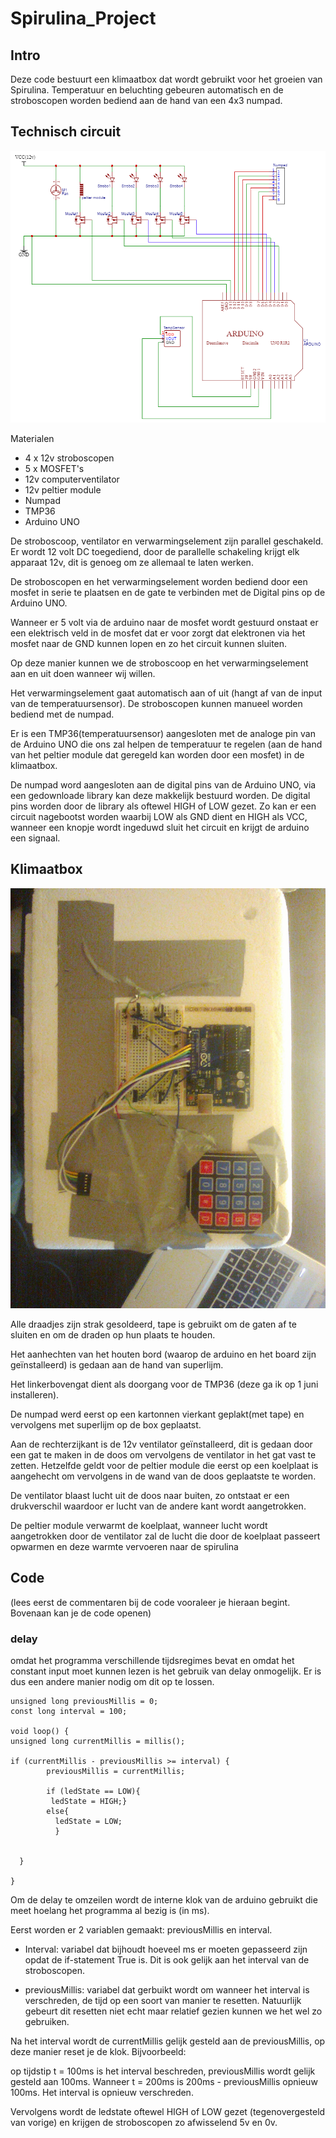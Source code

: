 # Spirulina_Project

## Intro

Deze code bestuurt een klimaatbox dat wordt gebruikt voor het groeien van Spirulina. Temperatuur en beluchting gebeuren automatisch en de stroboscopen worden bediend aan de hand van een 4x3 numpad.


## Technisch circuit
![Image of Circuit](Images/Schematic_SpirulinaBox_2021-05-31.png)


Materialen
  - 4 x 12v stroboscopen
  - 5 x MOSFET's
  - 12v computerventilator
  - 12v peltier module
  - Numpad
  - TMP36
  - Arduino UNO

De stroboscoop, ventilator en verwarmingselement zijn parallel geschakeld. Er wordt 12 volt DC toegediend, door de parallelle schakeling krijgt elk apparaat 12v, dit is genoeg om ze allemaal te laten werken.

De stroboscopen en het verwarmingselement worden bediend door een mosfet in serie te plaatsen en de gate te verbinden met de Digital pins op de Arduino UNO.

Wanneer er 5 volt via de arduino naar de mosfet wordt gestuurd onstaat er een elektrisch veld in de mosfet dat er voor zorgt dat elektronen via het mosfet naar de GND kunnen lopen en zo het circuit kunnen sluiten.

Op deze manier kunnen we de stroboscoop en het verwarmingselement aan en uit doen wanneer wij willen.

Het verwarmingselement gaat automatisch aan of uit (hangt af van de input van de temperatuursensor).
De stroboscopen kunnen manueel worden bediend met de numpad.

Er is een TMP36(temperatuursensor) aangesloten met de analoge pin van de Arduino UNO die ons zal helpen de temperatuur te regelen (aan de hand van het peltier module dat geregeld kan worden door een mosfet) in de klimaatbox.

De numpad word aangesloten aan de digital pins van de Arduino UNO, via een gedownloade library kan deze makkelijk bestuurd worden. De digital pins worden door de library als oftewel HIGH of LOW gezet. Zo kan er een circuit nagebootst worden waarbij LOW als GND dient en HIGH als VCC, wanneer een knopje wordt ingeduwd sluit het circuit en krijgt de arduino een signaal.

## Klimaatbox
![Image of ClimateBox](Images/box.jpg)

Alle draadjes zijn strak gesoldeerd, tape is gebruikt om de gaten af te sluiten en om de draden op hun plaats te houden.

Het aanhechten van het houten bord (waarop de arduino en het board zijn geïnstalleerd) is gedaan aan de hand van superlijm.

Het linkerbovengat dient als doorgang voor de TMP36 (deze ga ik op 1 juni installeren).

De numpad werd eerst op een kartonnen vierkant geplakt(met tape) en vervolgens met superlijm op de box geplaatst.

Aan de rechterzijkant is de 12v ventilator geïnstalleerd, dit is gedaan door een gat te maken in de doos om vervolgens de ventilator in het gat vast te zetten. Hetzelfde geldt voor de peltier module die eerst op een koelplaat is aangehecht om vervolgens in de wand van de doos geplaatste te worden.

De ventilator blaast lucht uit de doos naar buiten, zo ontstaat er een drukverschil waardoor er lucht van de andere kant wordt aangetrokken.

De peltier module verwarmt de koelplaat, wanneer lucht wordt aangetrokken door de ventilator zal de lucht die door de koelplaat passeert opwarmen en deze warmte vervoeren naar de spirulina
## Code
(lees eerst de commentaren bij de code vooraleer je hieraan begint. Bovenaan kan je de code openen)

### delay
omdat het programma verschillende tijdsregimes bevat en omdat het constant input moet kunnen lezen is het gebruik van delay onmogelijk. Er is dus een andere manier nodig om dit op te lossen.

```arduino
unsigned long previousMillis = 0;
const long interval = 100;

void loop() {
unsigned long currentMillis = millis();

if (currentMillis - previousMillis >= interval) {
        previousMillis = currentMillis;

        if (ledState == LOW){
         ledState = HIGH;}
        else{
          ledState = LOW;
          }

      
  }
  
}
```
Om de delay te omzeilen wordt de interne klok van de arduino gebruikt die meet hoelang het programma al bezig is (in ms).

Eerst worden er 2 variablen gemaakt: previousMillis en interval.
- Interval: variabel dat bijhoudt hoeveel ms er moeten gepasseerd zijn opdat de if-statement True is. Dit is ook gelijk aan het interval van de stroboscopen.

- previousMillis: variabel dat gerbuikt wordt om wanneer het interval is verschreden, de tijd op een soort van manier te resetten. Natuurlijk gebeurt dit resetten niet echt maar relatief gezien kunnen we het wel zo gebruiken.

Na het interval wordt de currentMillis gelijk gesteld aan de previousMillis, op deze manier reset je de klok.
Bijvoorbeeld:

op tijdstip t = 100ms is het interval beschreden, previousMillis wordt gelijk gesteld aan 100ms. Wanneer t = 200ms is 200ms - previousMillis opnieuw 100ms. Het interval is opnieuw verschreden.

Vervolgens wordt de ledstate oftewel HIGH of LOW gezet (tegenovergesteld van vorige) en krijgen de stroboscopen zo afwisselend 5v en 0v.
